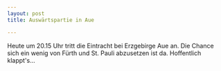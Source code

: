 ```yaml
---
layout: post
title: Auswärtspartie in Aue

---
```


Heute um 20.15 Uhr tritt die Eintracht bei Erzgebirge Aue an. Die Chance sich ein wenig von Fürth und St. Pauli abzusetzen ist da. Hoffentlich klappt's...



